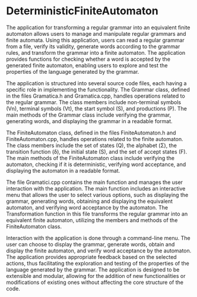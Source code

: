 # DeterministicFiniteAutomaton

The application for transforming a regular grammar into an equivalent finite automaton allows users to manage and manipulate regular grammars and finite automata. Using this application, users can read a regular grammar from a file, verify its validity, generate words according to the grammar rules, and transform the grammar into a finite automaton. The application provides functions for checking whether a word is accepted by the generated finite automaton, enabling users to explore and test the properties of the language generated by the grammar.

The application is structured into several source code files, each having a specific role in implementing the functionality. The Grammar class, defined in the files Gramatica.h and Gramatica.cpp, handles operations related to the regular grammar. The class members include non-terminal symbols (Vn), terminal symbols (Vt), the start symbol (S), and productions (P). The main methods of the Grammar class include verifying the grammar, generating words, and displaying the grammar in a readable format.

The FiniteAutomaton class, defined in the files FiniteAutomaton.h and FiniteAutomaton.cpp, handles operations related to the finite automaton. The class members include the set of states (Q), the alphabet (Σ), the transition function (δ), the initial state (S), and the set of accept states (F). The main methods of the FiniteAutomaton class include verifying the automaton, checking if it is deterministic, verifying word acceptance, and displaying the automaton in a readable format.

The file Gramatici.cpp contains the main function and manages the user interaction with the application. The main function includes an interactive menu that allows the user to select various options, such as displaying the grammar, generating words, obtaining and displaying the equivalent automaton, and verifying word acceptance by the automaton. The Transformation function in this file transforms the regular grammar into an equivalent finite automaton, utilizing the members and methods of the FiniteAutomaton class.

Interaction with the application is done through a command-line menu. The user can choose to display the grammar, generate words, obtain and display the finite automaton, and verify word acceptance by the automaton. The application provides appropriate feedback based on the selected actions, thus facilitating the exploration and testing of the properties of the language generated by the grammar. The application is designed to be extensible and modular, allowing for the addition of new functionalities or modifications of existing ones without affecting the core structure of the code.
